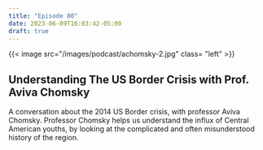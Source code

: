 ```yaml
---
title: "Episode 80"
date: 2023-06-09T16:03:42-05:00
draft: true
---
```


{{< image src="/images/podcast/achomsky-2.jpg" class= "left" >}}
## Understanding The US Border Crisis with Prof. Aviva Chomsky

A conversation about the 2014 US Border crisis, with professor Aviva Chomsky. Professor Chomsky helps us understand the influx of Central American youths, by looking at the complicated and often misunderstood history of the region.